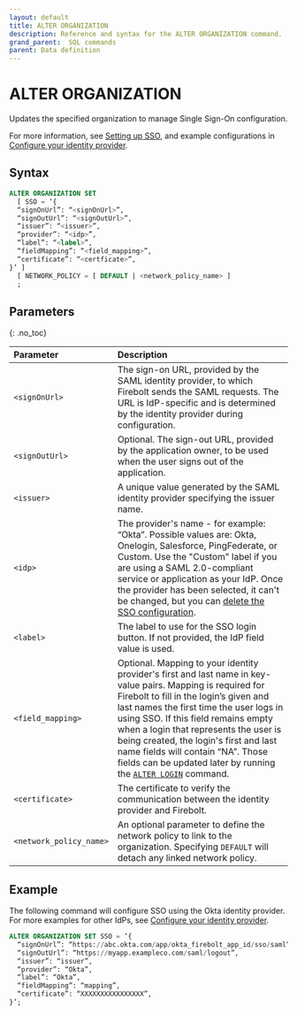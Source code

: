 ```yaml
---
layout: default
title: ALTER ORGANIZATION
description: Reference and syntax for the ALTER ORGANIZATION command.
grand_parent:  SQL commands
parent: Data definition
---
```


# ALTER ORGANIZATION

Updates the specified organization to manage Single Sign-On configuration.

For more information, see [Setting up SSO](../../../Guides/security/sso/sso.md), and example configurations in [Configure your identity provider](../../../Guides/security/sso/configuring-idp-for-sso.md). 

## Syntax

```sql
ALTER ORGANIZATION SET 
  [ SSO = ‘{
  “signOnUrl”: “<signOnUrl>”,
  “signOutUrl”: “<signOutUrl>”, 
  “issuer”: “<issuer>”,
  “provider”: “<idp>”,
  “label”: “<label>”,
  “fieldMapping”: “<field_mapping>”,
  “certificate”: “<certficate>”,
}’ ]
  [ NETWORK_POLICY = [ DEFAULT | <network_policy_name> ]
  ;
```

## Parameters 
{: .no_toc} 

| Parameter | Description |
| :--- | :--- |
| `<signOnUrl>` | The sign-on URL, provided by the SAML identity provider, to which Firebolt sends the SAML requests. The URL is IdP-specific and is determined by the identity provider during configuration. |
| `<signOutUrl>` | Optional. The sign-out URL, provided by the application owner, to be used when the user signs out of the application. |
| `<issuer>` | A unique value generated by the SAML identity provider specifying the issuer name. |
| `<idp>` | The provider's name - for example: “Okta”. Possible values are: Okta, Onelogin, Salesforce, PingFederate, or Custom. Use the "Custom" label if you are using a SAML 2.0-compliant service or application as your IdP. Once the provider has been selected, it can't be changed, but you can [delete the SSO configuration](../../../Guides/security/sso/sso.md#delete-sso). |
| `<label>` | The label to use for the SSO login button. If not provided, the IdP field value is used. |
| `<field_mapping>` | Optional.  Mapping to your identity provider's first and last name in key-value pairs. Mapping is required for Firebolt to fill in the login’s given and last names the first time the user logs in using SSO. If this field remains empty when a login that represents the user is being created, the login's first and last name fields will contain “NA”. Those fields can be updated later by running the [`ALTER LOGIN`](../../../sql_reference/commands/access-control/alter-login.md) command. 
| `<certificate>` | The certificate to verify the communication between the identity provider and Firebolt. |
| `<network_policy_name>` | An optional parameter to define the network policy to link to the organization. Specifying `DEFAULT` will detach any linked network policy.  |


## Example

The following command will configure SSO using the Okta identity provider. For more examples for other IdPs, see [Configure your identity provider](../../../Guides/security/sso/configuring-idp-for-sso.md).

```sql
ALTER ORGANIZATION SET SSO = ‘{
  “signOnUrl”: “https://abc.okta.com/app/okta_firebolt_app_id/sso/saml”,
  “signOutUrl”: “https://myapp.exampleco.com/saml/logout”, 
  “issuer”: “issuer”,
  “provider”: “Okta”, 
  “label”: “Okta”,
  “fieldMapping”: “mapping”,
  “certificate”: “XXXXXXXXXXXXXXXX”,
}’;
```
